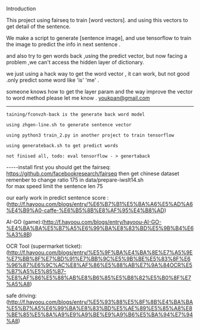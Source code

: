 Introduction

This project using fairseq to train [word vectors].
and using this vectors to get detail of the sentence.

We make a script to generate [sentence image], 
and use tensorflow to train the image to predict the info
in next sentence .

and also try to gen words back ,using the predict vector,
but now facing a problem ,we can't access the hidden layer of dictionary.

we just using a hack way to get the word vector , it can work,
but not good .only predict some word like 'is' 'me' .

someone knows how to get the layer param and the way improve the vector to word method
 please let me know . youkpan@gmail.com

 -------
 ```
 taining/fconvzh-back is the generate back word model

 using zhgen-line.sh to generate sentence vector

 using python3 train_2.py in another project to train tensorflow

 using generateback.sh to get predict words

 not finised all, todo: eval tensorflow - > genertaback 
```

-----install
 first you should get the fairseq: https://github.com/facebookresearch/fairseq
 then get chinese dataset
 remenber to change ratio 175 in data/prepare-iwslt14.sh  
 for max speed limit the sentence len 75

 our early work in 
 predict sentence score :(http://f.hayoou.com/blogs/entry/%E6%B7%B1%E5%BA%A6%E5%AD%A6%E4%B9%A0-caffe-%E6%B5%8B%E8%AF%95%E4%B8%AD)

 AI-GO (game):(http://f.hayoou.com/blogs/entry/hayoou-AI-GO-%E4%BA%BA%E5%B7%A5%E6%99%BA%E8%83%BD%E5%9B%B4%E6%A3%8B)

 OCR Tool (supermarket ticket):(http://f.hayoou.com/blogs/entry/%E5%9F%BA%E4%BA%8E%E7%A5%9E%E7%BB%8F%E7%BD%91%E7%BB%9C%E5%9B%BE%E5%83%8F%E6%96%87%E6%9C%AC%E8%AF%86%E5%88%AB%E7%9A%84OCR%E5%B7%A5%E5%85%B7-%E8%AF%86%E5%88%AB%E8%B6%85%E5%B8%82%E5%B0%8F%E7%A5%A8)

 safe driving:
 (http://f.hayoou.com/blogs/entry/%E5%93%88%E5%8F%8B%E4%BA%BA%E5%B7%A5%E6%99%BA%E8%83%BD%E5%AE%89%E5%85%A8%E8%BE%85%E5%8A%A9%E9%A9%BE%E9%A9%B6%E5%BA%94%E7%94%A8)